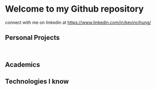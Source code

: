 <h1> Welcome to my Github repository </h1>

connect with me on linkedin at https://www.linkedin.com/in/kevincjhung/

<h2>Personal Projects</h2>

<br>
<h2>Academics</h2>



<h2>Technologies I know</h2>

